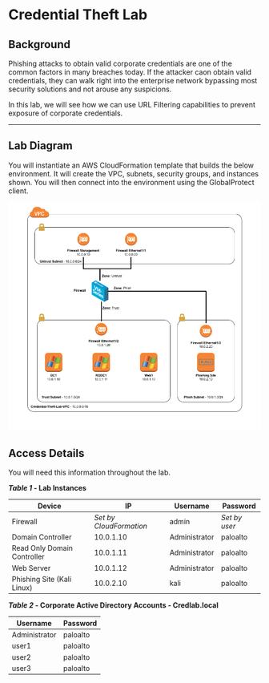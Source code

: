 <h1>Credential Theft Lab</h1>

## Background

Phishing attacks to obtain valid corporate credentials are one of the common 
factors in many breaches today.  If the attacker caon obtain valid credentials,
they can walk right into the enterprise network bypassing most security solutions and not arouse any suspicions.

In this lab, we will see how we can use URL Filtering capabilities to prevent 
exposure of corporate credentials.

---

## Lab Diagram

You will instantiate an AWS CloudFormation template that builds the below
environment.  It will create the VPC, subnets, security groups, and instances
shown.  You will then connect into the environment using the GlobalProtect client.

![Lab Diagram](img/lab_diagram.png)

## Access Details

You will need this information throughout the lab.

***Table 1* - Lab Instances**

Device	                    | IP	                  | Username      | Password
--------------------------- | ----------------------- | ------------- | ---------
Firewall                    | *Set by CloudFormation* | admin         | *Set by user*  
Domain Controller           | 10.0.1.10               | Administrator | paloalto
Read Only Domain Controller | 10.0.1.11               | Administrator | paloalto
Web Server                  | 10.0.1.12               | Administrator | paloalto
Phishing Site (Kali Linux)  | 10.0.2.10               | kali          | paloalto


***Table 2* - Corporate Active Directory Accounts - Credlab.local**

Username      | Password
------------- | --------
Administrator | paloalto
user1         | paloalto
user2         | paloalto
user3         | paloalto